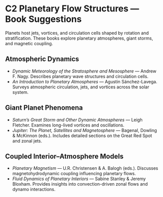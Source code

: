 # C2 Planetary Flow Structures — Book Suggestions

Planets host jets, vortices, and circulation cells shaped by rotation and stratification. These books explore planetary atmospheres, giant storms, and magnetic coupling.

## Atmospheric Dynamics
- *Dynamic Meteorology of the Stratosphere and Mesosphere* — Andrew F. Nagy. Describes planetary wave structures and circulation cells.
- *An Introduction to Planetary Atmospheres* — Agustin Sánchez-Lavega. Surveys atmospheric circulation, jets, and vortices across the solar system.

## Giant Planet Phenomena
- *Saturn’s Great Storm and Other Dynamic Atmospheres* — Leigh Fletcher. Examines long-lived vortices and oscillations.
- *Jupiter: The Planet, Satellites and Magnetosphere* — Bagenal, Dowling & McKinnon (eds.). Includes detailed sections on the Great Red Spot and zonal jets.

## Coupled Interior–Atmosphere Models
- *Planetary Magnetism* — U.R. Christensen & A. Balogh (eds.). Discusses magnetohydrodynamic coupling influencing planetary flows.
- *Fluid Dynamics of Planetary Interiors* — Sabine Stanley & Jeremy Bloxham. Provides insights into convection-driven zonal flows and dynamo interactions.
